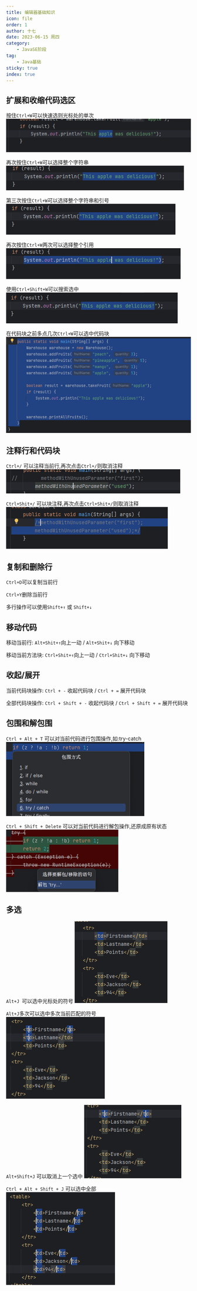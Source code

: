 ```yaml
---
title: 编辑器基础知识
icon: file
order: 1
author: 十七
date: 2023-06-15 周四
category:
	- JavaSE阶段
tag:
	- Java基础
sticky: true
index: true
---
```



## 扩展和收缩代码选区

按住`Ctrl+W`可以快速选则光标处的单次
![](./assets/image-20230421112309434.png)

再次按住`Ctrl+W`可以选择整个字符串
![](./assets/image-20230421112329136.png)

第三次按住`Ctrl+W`可以选择整个字符串和引号
![](./assets/image-20230421112354733.png)

再次按住`Ctrl+W`两次可以选择整个引用
![](./assets/image-20230421112423227.png)

使用`Ctrl+Shift+W`可以搜索选中
![](./assets/image-20230421112547292.png)

在代码块之前多点几次`Ctrl+W`可以选中代码块
![](./assets/image-20230421112642263.png)

## 注释行和代码块

`Ctrl+/` 可以注释当前行,再次点击`Ctrl+/`则取消注释
![](./assets/image-20230421112856112.png)

`Ctrl+Shit+/` 可以块注释,再次点击`Ctrl+Shit+/`则取消注释
![](./assets/image-20230421112925570.png)

## 复制和删除行

`Ctrl+D`可以复制当前行

`Ctrl+Y`删除当前行

多行操作可以使用`Shift+↑` 或 `Shift+↓`

## 移动代码

移动当前行: `Alt+Shit+↑`向上一动  /  `Alt+Shit+↓` 向下移动

移动当前方法块: `Ctrl+Shit+↑`向上一动  /  `Ctrl+Shit+↓` 向下移动

## 收起/展开

当前代码块操作: `Ctrl + -` 收起代码块   /   `Ctrl + =` 展开代码块

全部代码块操作: `Ctrl + Shift + -` 收起代码块   /   `Ctrl + Shift + =` 展开代码块

## 包围和解包围

`Ctrl + Alt + T` 可以对当前代码进行包围操作,如:try-catch
![](./assets/image-20230421113549540.png)

`Ctrl + Shift + Delete` 可以对当前代码进行解包操作,还原成原有状态
![](./assets/image-20230421113614076.png)

## 多选

`Alt+J `可以选中光标处的符号
![](./assets/image-20230421113818794.png)


`Alt+J`多次可以选中多次当前匹配的符号
![](./assets/image-20230421113832612.png)

`Alt+Shift+J` 可以取消上一个选中
![](./assets/image-20230421113810951.png)

`Ctrl + Alt + Shift + J` 可以选中全部
![](./assets/image-20230421113935055.png)
